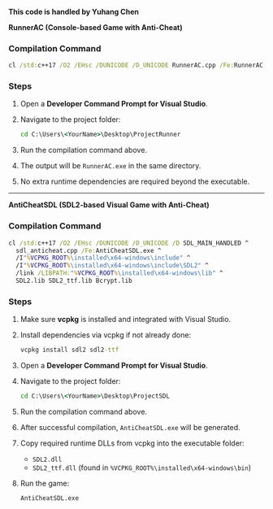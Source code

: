 **This code is handled by Yuhang Chen**

**RunnerAC (Console-based Game with Anti-Cheat)**

### **Compilation Command**

```bat
cl /std:c++17 /O2 /EHsc /DUNICODE /D_UNICODE RunnerAC.cpp /Fe:RunnerAC.exe /link Bcrypt.lib
```

### **Steps**

1. Open a **Developer Command Prompt for Visual Studio**.
2. Navigate to the project folder:

   ```bat
   cd C:\Users\<YourName>\Desktop\ProjectRunner
   ```
3. Run the compilation command above.
4. The output will be `RunnerAC.exe` in the same directory.
5. No extra runtime dependencies are required beyond the executable.

---
**AntiCheatSDL (SDL2-based Visual Game with Anti-Cheat)**

### **Compilation Command**

```bat
cl /std:c++17 /O2 /EHsc /DUNICODE /D_UNICODE /D SDL_MAIN_HANDLED ^
  sdl_anticheat.cpp /Fe:AntiCheatSDL.exe ^
  /I"%VCPKG_ROOT%\installed\x64-windows\include" ^
  /I"%VCPKG_ROOT%\installed\x64-windows\include\SDL2" ^
  /link /LIBPATH:"%VCPKG_ROOT%\installed\x64-windows\lib" ^
  SDL2.lib SDL2_ttf.lib Bcrypt.lib
```

### **Steps**

1. Make sure **vcpkg** is installed and integrated with Visual Studio.
2. Install dependencies via vcpkg if not already done:

   ```bat
   vcpkg install sdl2 sdl2-ttf
   ```
3. Open a **Developer Command Prompt for Visual Studio**.
4. Navigate to the project folder:

   ```bat
   cd C:\Users\<YourName>\Desktop\ProjectSDL
   ```
5. Run the compilation command above.
6. After successful compilation, `AntiCheatSDL.exe` will be generated.
7. Copy required runtime DLLs from vcpkg into the executable folder:

   * `SDL2.dll`
   * `SDL2_ttf.dll`
     (found in `%VCPKG_ROOT%\installed\x64-windows\bin`)
8. Run the game:

   ```bat
   AntiCheatSDL.exe
   ```
